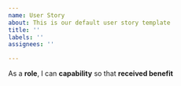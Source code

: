 ```yaml
---
name: User Story
about: This is our default user story template
title: ''
labels: ''
assignees: ''

---
```


As a **role**, I can **capability** so that **received benefit**
